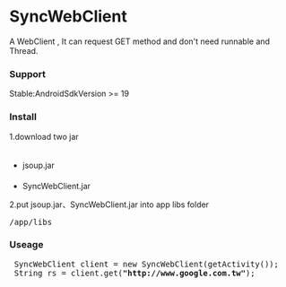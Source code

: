 # SyncWebClient
A WebClient , It can request GET method and don't need runnable and Thread.

### Support
Stable:AndroidSdkVersion >= 19
### Install 
1.download two jar
<ul>
　<li>jsoup.jar</li>
　<li>SyncWebClient.jar</li>
</ul>
2.put jsoup.jar、SyncWebClient.jar into app libs folder
<pre>/app/libs</pre>

### Useage
<pre>
 SyncWebClient client = new SyncWebClient(getActivity());
 String rs = client.get(<b>"http://www.google.com.tw"</b>);
</pre>
